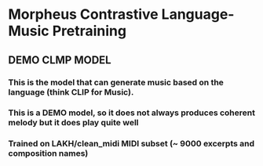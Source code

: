 # Morpheus Contrastive Language-Music Pretraining

## DEMO CLMP MODEL

### This is the model that can generate music based on the language (think CLIP for Music).

### This is a DEMO model, so it does not always produces coherent melody but it does play quite well

### Trained on LAKH/clean_midi MIDI subset (~ 9000 excerpts and composition names)

